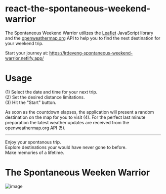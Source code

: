 # react-the-spontaneous-weekend-warrior

The Spontaneous Weekend Warrior utilizes the [Leaflet](https://leafletjs.com/) JavaScript library and the [openweathermap.org](https://openweathermap.org/api) API to help you to find the next destination for your weekend trip.

Start your journey at: https://lrdeveng-spontaneous-weekend-warrior.netlify.app/

# Usage

(1) Select the date and time for your next trip. <br>
(2) Set the desired distance limitations. <br>
(3) Hit the "Start" button. <br>

As soon as the countdown elapses, the application will present a random destination on the map for you to visit (4). For the perfect last minute preparation the latest weather updates are received from the openweathermap.org API (5).

***
Enjoy your spontanous trip. <br>
Explore destinations your would have never gone to before. <br>
Make memories of a lifetime. <br>

# The Spontaneous Weeken Warrior

![image](https://github.com/user-attachments/assets/efa0c1b4-5f82-4e30-97fe-088924e0eb8f)
